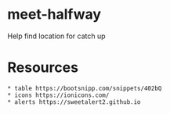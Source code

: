 # meet-halfway
Help find location for catch up

# Resources
    * table https://bootsnipp.com/snippets/402bQ
    * icons https://ionicons.com/
    * alerts https://sweetalert2.github.io